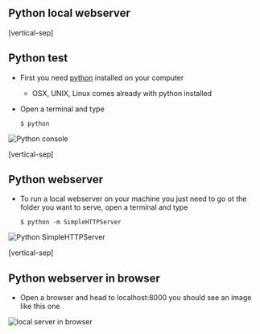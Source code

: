 ## Python local webserver

[vertical-sep]

## Python test

* First you need [python](https://www.python.org/downloads/) installed on your computer
    * OSX, UNIX, Linux comes already with python installed

* Open a terminal and type
    
    ```
    $ python
    ```

![Python console][python] <!-- .element: class="img_60" -->

[python]: images/localserver_01_python.jpg

[vertical-sep]

## Python webserver

* To run a local webserver on your machine you just need to go ot the folder you want to serve, open a terminal and type

    ```
    $ python -m SimpleHTTPServer
    ```

![Python SimpleHTTPServer][server] <!-- .element: class="img_60" -->

[server]: images/localserver_02_server.jpg

[vertical-sep]

## Python webserver in browser

* Open a browser and head to localhost:8000 you should see an image like this one

![local server in browser][browser] <!-- .element: class="img_60" -->

[browser]: images/localserver_03_browser.jpg